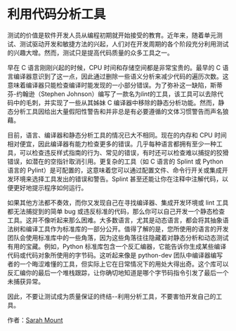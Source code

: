 # 利用代码分析工具

测试的价值是软件开发人员从编程初期就开始接受的教育。近年来，随着单元测试、测试驱动开发和敏捷方法的兴起，人们对在开发周期的各个阶段充分利用测试的兴趣大增。然而，测试只是提高代码质量的众多工具之一。

早在 C 语言刚刚兴起的时候，CPU 时间和存储空间都是非常宝贵的。最早的 C 语言编译器意识到了这一点，因此通过删除一些语义分析来减少代码的遍历次数。这意味着编译器只能检查编译时能发现的一小部分错误。为了弥补这一缺陷，斯蒂芬-约翰逊（Stephen Johnson）编写了一款名为*lint*的工具，该工具可以去除代码中的毛刺，并实现了一些从其姊妹 C 编译器中移除的静态分析功能。然而，静态分析工具因给出大量假阳性警告和并非总是有必要遵循的文体习惯警告而声名狼藉。

目前，语言、编译器和静态分析工具的情况已大不相同。现在的内存和 CPU 时间相对便宜，因此编译器有能力检查更多的错误。几乎每种语言都拥有至少一种工具，可以检查违反样式指南的行为、常见的错误，有时还可以检查难以捕捉的狡猾错误，如潜在的空指针取消引用。更复杂的工具（如 C 语言的 Splint 或 Python 语言的 Pylint）是可配置的，这意味着您可以通过配置文件、命令行开关或集成开发环境来选择工具发出的错误和警告。Splint 甚至还能让你在注释中注解代码，以便更好地提示程序如何运行。

如果其他方法都不奏效，而你又发现自己在寻找编译器、集成开发环境或 lint 工具都无法捕捉到的简单 bug 或违反标准的代码，那么你可以自己开发一个静态检查工具。这并不像听起来那么困难。大多数语言，尤其是动态语言，都会将其抽象语法树和编译工具作为标准库的一部分公开。值得了解的是，您所使用的语言的开发团队会使用标准库中的一些角落，因为这些角落往往隐藏着对静态分析和动态测试有用的宝藏。例如，Python 标准库包含一个反汇编器，它能告诉你生成某些编译代码或代码对象所使用的字节码。这听起来像是 python-dev 团队中编译器编写者的一个晦涩难懂的工具，但实际上它在日常情况下的用处大得出奇。这个库可以反汇编你的最后一个堆栈跟踪，让你确切地知道是哪个字节码指令引发了最后一个未捕获异常。

因此，不要让测试成为质量保证的终结--利用分析工具，不要害怕开发自己的工具。

作者：[Sarah Mount](http://programmer.97things.oreilly.com/wiki/index.php/Sarah_Mount)